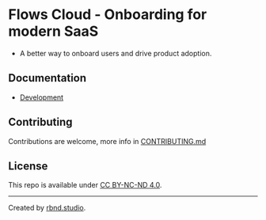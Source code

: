 # Flows Cloud - Onboarding for modern SaaS

- A better way to onboard users and drive product adoption.

## Documentation

- [Development](/docs/development.md)

## Contributing

Contributions are welcome, more info in [CONTRIBUTING.md](/CONTRIBUTING.md)

## License

This repo is available under [CC BY-NC-ND 4.0](/LICENSE.md).

---

Created by [rbnd.studio](https://rbnd.studio/).
